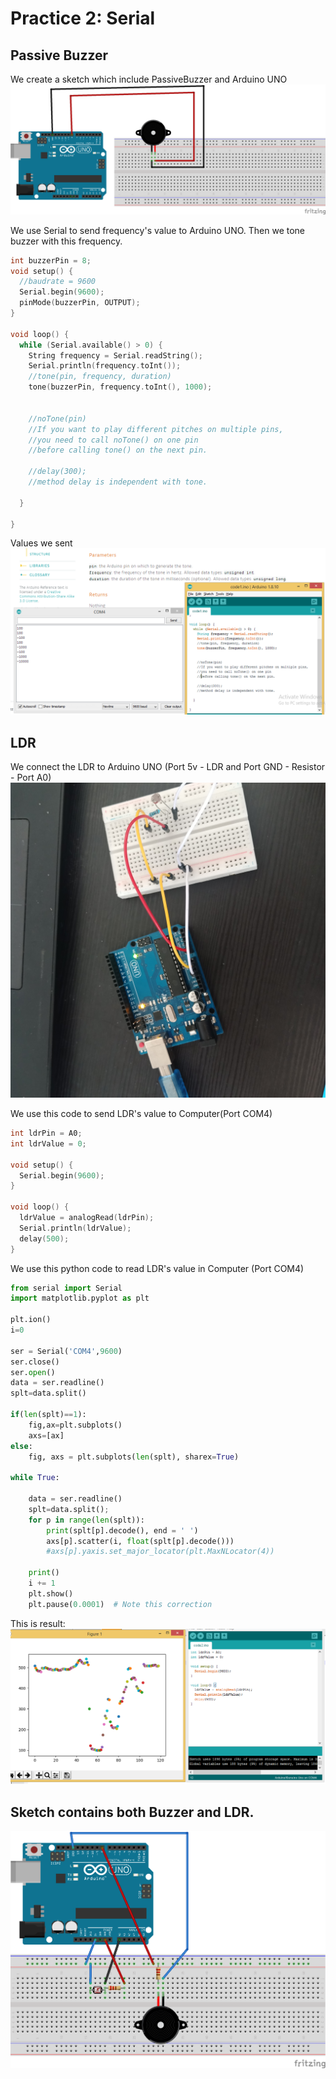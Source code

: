 # Practice 2: Serial

## Passive Buzzer

We create a sketch which include PassiveBuzzer and Arduino UNO
![PassiveBuzzer](buzzerSketch.png)

We use Serial to send frequency's value to Arduino UNO. Then we tone buzzer with this frequency.

```C
int buzzerPin = 8;
void setup() {
  //baudrate = 9600
  Serial.begin(9600);
  pinMode(buzzerPin, OUTPUT);
}

void loop() {
  while (Serial.available() > 0) {
    String frequency = Serial.readString();
    Serial.println(frequency.toInt());
    //tone(pin, frequency, duration)
    tone(buzzerPin, frequency.toInt(), 1000);


    //noTone(pin)
    //If you want to play different pitches on multiple pins, 
    //you need to call noTone() on one pin 
    //before calling tone() on the next pin.

    //delay(300);
    //method delay is independent with tone.
    
  }

}
```

Values we sent
![PassiveBuzzer_Serial-read.png](PassiveBuzzer_Serial-read.png)

## LDR

We connect the LDR to Arduino UNO (Port 5v - LDR and Port GND - Resistor - Port A0)
![LDR&Arduino](LDR.png)

We use this code to send LDR's value to Computer(Port COM4)
```C
int ldrPin = A0;
int ldrValue = 0;

void setup() {
  Serial.begin(9600);
}

void loop() {
  ldrValue = analogRead(ldrPin);
  Serial.println(ldrValue);
  delay(500);
}
```

We use this python code to read LDR's value in Computer (Port COM4)

```python
from serial import Serial
import matplotlib.pyplot as plt

plt.ion()
i=0

ser = Serial('COM4',9600)
ser.close()
ser.open()
data = ser.readline()
splt=data.split()

if(len(splt)==1):
	fig,ax=plt.subplots()
	axs=[ax]
else:
	fig, axs = plt.subplots(len(splt), sharex=True)
	
while True:

	data = ser.readline()
	splt=data.split();
	for p in range(len(splt)):
		print(splt[p].decode(), end = ' ')
		axs[p].scatter(i, float(splt[p].decode()))
		#axs[p].yaxis.set_major_locator(plt.MaxNLocator(4))
		
	print()
	i += 1
	plt.show()
	plt.pause(0.0001)  # Note this correction
```

This is result:
![Result](plot.png)

## Sketch contains both Buzzer and LDR.
![Buzzer&LDR](sketch.png)



